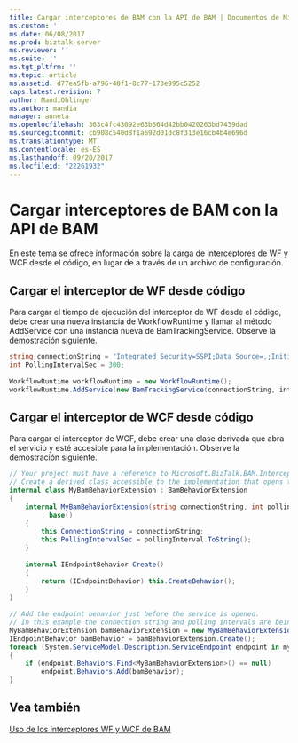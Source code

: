 ```yaml
---
title: Cargar interceptores de BAM con la API de BAM | Documentos de Microsoft
ms.custom: ''
ms.date: 06/08/2017
ms.prod: biztalk-server
ms.reviewer: ''
ms.suite: ''
ms.tgt_pltfrm: ''
ms.topic: article
ms.assetid: d77ea5fb-a796-48f1-8c77-173e995c5252
caps.latest.revision: 7
author: MandiOhlinger
ms.author: mandia
manager: anneta
ms.openlocfilehash: 363c4fc43092e63b664d42bb0420263bd7439dad
ms.sourcegitcommit: cb908c540d8f1a692d01dc8f313e16cb4b4e696d
ms.translationtype: MT
ms.contentlocale: es-ES
ms.lasthandoff: 09/20/2017
ms.locfileid: "22261932"
---
```

# <a name="loading-bam-interceptors-using-the-bam-api"></a>Cargar interceptores de BAM con la API de BAM
En este tema se ofrece información sobre la carga de interceptores de WF y WCF desde el código, en lugar de a través de un archivo de configuración.  
  
## <a name="loading-the-wf-interceptor-from-code"></a>Cargar el interceptor de WF desde código  
 Para cargar el tiempo de ejecución del interceptor de WF desde el código, debe crear una nueva instancia de WorkflowRuntime y llamar al método AddService con una instancia nueva de BamTrackingService. Observe la demostración siguiente.  
  
```csharp  
string connectionString = "Integrated Security=SSPI;Data Source=.;Initial Catalog=BAMPrimaryImport";  
int PollingIntervalSec = 300;  
  
WorkflowRuntime workflowRuntime = new WorkflowRuntime();  
workflowRuntime.AddService(new BamTrackingService(connectionString, interceptorConfigurationPollingInterval));  
```  
  
## <a name="loading-the-wcf-interceptor-from-code"></a>Cargar el interceptor de WCF desde código  
 Para cargar el interceptor de WCF, debe crear una clase derivada que abra el servicio y esté accesible para la implementación. Observe la demostración siguiente.  
  
```csharp  
// Your project must have a reference to Microsoft.BizTalk.BAM.Interceptors.dll.  
// Create a derived class accessible to the implementation that opens the service.  
internal class MyBamBehaviorExtension : BamBehaviorExtension  
{  
    internal MyBamBehaviorExtension(string connectionString, int pollingInterval)  
        : base()  
    {  
        this.ConnectionString = connectionString;  
        this.PollingIntervalSec = pollingInterval.ToString();  
    }  
  
    internal IEndpointBehavior Create()  
    {  
        return (IEndpointBehavior) this.CreateBehavior();  
    }  
}  
  
// Add the endpoint behavior just before the service is opened.   
// In this example the connection string and polling intervals are being read from appSettings in App.config.  
MyBamBehaviorExtension bamBehaviorExtension = new MyBamBehaviorExtension(ConfigurationManager.AppSettings["ConnectionString"], int.Parse(ConfigurationManager.AppSettings["PollingIntervalSec"]));  
IEndpointBehavior bamBehavior = bamBehaviorExtension.Create();  
foreach (System.ServiceModel.Description.ServiceEndpoint endpoint in myServiceHost.Description.Endpoints)  
{  
    if (endpoint.Behaviors.Find<MyBamBehaviorExtension>() == null)  
        endpoint.Behaviors.Add(bamBehavior);  
}  
```  
  
## <a name="see-also"></a>Vea también  
 [Uso de los interceptores WF y WCF de BAM](../core/using-the-bam-wcf-and-wf-interceptors.md)